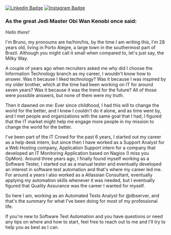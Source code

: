 [![Linkedin Badge](https://img.shields.io/badge/-LinkedIn-blue?style=flat&logo=LinkedIn&logoColor=white)](https://www.linkedin.com/in/brunorbr/)
[![Instagram Badge](https://img.shields.io/badge/-Instagram-C13584?style=flat&logo=Instagram&logoColor=white)](https://www.instagram.com/b.ru.no)

### As the great Jedi Master Obi Wan Kenobi once said:

_Hello there!_

I'm Bruno, my pronoums are he/him/his, by the time I am writing this, I'm 28 years old, living in Porto Alegre, a large town in the southermost part of Brazil. Although you might call it small when compared to, let's just say, the Milky Way.

A couple of years ago when recruiters asked me why did I choose the Information Technology branch as my career, I wouldn't know how to answer. Was it because I liked technology? Was it because I was inspired by my older brother, which at the time had been working on IT for around seven years? Was it because it was the trend for the future? All of those were possible answers, but none of them were my truth.

Then it dawned on me: Ever since childhood, I had this will to change the world for the better, and I knew I couldn't do it alone, and as time went by, and I met people and organizations with the same goal that I had, I figured that the IT market might help me engage more people in my mission to change the world for the better.

I've been part of the IT Crowd for the past 6 years, I started out my career as a help desk intern, but since then I have worked as a Support Analyst for a Web Hosting company, Application Support intern for a company that developed an IT Monitoring Application based on Nagios (I miss you OpMon). Around three years ago, I finally found myself working as a Software Tester, I started out as a manual tester and eventually developed an interest in software test automation and that's where my career led me. For around a years I also worked as a Atlassian Consultant, eventually applying my automation skills whenever it was needed, but I eventually figured that Quality Assurance was the career I wanted for myself.

So here I am, working as an Automated Tests Analyst for @dbserver, and that's the summary for what I've been doing for most of my professional life.

If you're new to Software Test Automation and you have questions or need any tips on where and how to start, feel free to reach out to me and I'll try to help you as best as I can.

